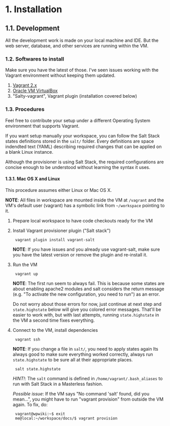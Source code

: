 # 1. Installation

## 1.1. Development

All the development work is made on your local machine and IDE. But the
web server, database, and other services are running within the VM.


### 1.2. Softwares to install

Make sure you have the latest of those. I've seen issues working with the
Vagrant environment without keeping them updated.

1. [Vagrant 2.x](http://www.vagrantup.com/)
2. [Oracle VM VirtualBox](https://www.virtualbox.org/)
3. "Salty-vagrant", Vagrant plugin (installation covered below)


### 1.3. Procedures

Feel free to contribute your setup under a different Operating System
environment that supports Vagrant.

If you want setup manually your workspace, you can follow the Salt Stack
states definitions stored in the `salt/` folder. Every definitions are space
indendted text (YAML) describing required changes that can be applied on a
blank Linux instance.

Although the provisioner is using Salt Stack, the required configurations are
concise enough to be understood without learning the syntax it uses.


#### 1.3.1. Mac OS X and Linux

This procedure assumes either Linux or Mac OS X.

**NOTE**: All files in workspace are mounted inside the VM at `/vagrant` and
the VM's default user (vagrant) has a symbolic link from
`~/workspace` pointing to it.

1. Prepare local workspace to have code checkouts ready for the VM

2. Install Vagrant provisioner plugin ("Salt stack")

        vagrant plugin install vagrant-salt

    **NOTE**: If you have issues and you already use vagrant-salt, make sure you have the latest version or remove the plugin and re-install it.

3. Run the VM

        vagrant up

    **NOTE**: The first run seem to always fail. This is because some states are about enabling apache2 modules and salt considers the return message (e.g. "To activate the new configuration, you need to run") as an error.

    Do not worry about those errors for now, just continue at next step and `state.highstate` below will give you colored error messages. That'll be easier to work with, but with last attempts, running `state.highstate` in the VM a second time fixes everything.

4. Connect to the VM, install dependencies

        vagrant ssh

    **NOTE**: If you change a file in `salt/`, you need to apply states again
    Its always good to make sure everything worked correctly, always run `state.highstate`
    to be sure all at their appropriate places.

        salt state.highstate

    *HINT!*: The `salt` command is defined in `/home/vagrant/.bash_aliases` to run
    with Salt Stack in a Masterless fashion.

    *Possible issue*: If the VM says "No command 'salt' found, did you mean...", you might have to run "vagrant provision" from outside the VM again. To fix, do:

        vagrant@wpwiki:~$ exit
        me@local:~/workspace/docs/$ vagrant provision

